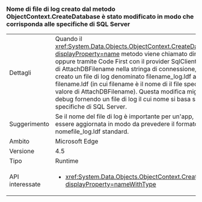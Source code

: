 ### <a name="log-file-name-created-by-the-objectcontextcreatedatabase-method-has-changed-to-match-sql-server-specifications"></a>Nome di file di log creato dal metodo ObjectContext.CreateDatabase è stato modificato in modo che corrisponda alle specifiche di SQL Server

|   |   |
|---|---|
|Dettagli|Quando il <xref:System.Data.Objects.ObjectContext.CreateDatabase?displayProperty=name> metodo viene chiamato direttamente oppure tramite Code First con il provider SqlClient e un valore di AttachDBFilename nella stringa di connessione, viene creato un file di log denominato filename_log.ldf anziché filename.ldf (in cui filename è il nome di il file specificato dal valore di AttachDBFilename). Questa modifica migliora il debug fornendo un file di log il cui nome si basa sulle specifiche di SQL Server.|
|Suggerimento|Se il nome del file di log è importante per un'app, l'app deve essere aggiornata in modo da prevedere il formato nomefile_log.ldf standard.|
|Ambito|Microsoft Edge|
|Versione|4.5|
|Tipo|Runtime|
|API interessate|<ul><li><xref:System.Data.Objects.ObjectContext.CreateDatabase?displayProperty=nameWithType></li></ul>|

